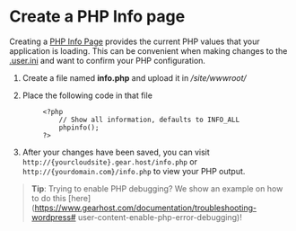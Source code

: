 # Create a PHP Info page

Creating a [PHP Info Page](http://php.net/manual/en/function.phpinfo.php) provides the current PHP values that your application is loading. This can be convenient when making changes to the [.user.ini](https://www.gearhost.com/documentation/how-to-configure-user-ini) and want to confirm your PHP configuration.


1. Create a file named **info.php** and upload it in */site/wwwroot/*
1. Place the following code in that file

			<?php
				// Show all information, defaults to INFO_ALL
				phpinfo();
			?>

1. After your changes have been saved, you can visit `http://{yourcloudsite}.gear.host/info.php` or `http://{yourdomain.com}/info.php` to view your PHP output.
	


> **Tip**: Trying to enable PHP debugging? We show an example on how to do this [here](https://www.gearhost.com/documentation/troubleshooting-wordpress# user-content-enable-php-error-debugging)!